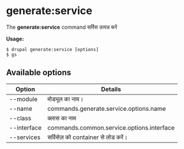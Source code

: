 # generate:service
The **generate:service** command सर्विस उत्पन्न करें

**Usage:**
```
$ drupal generate:service [options] 
$ gs  
```

## Available options
Option | Details
-------|-------------
--module | मोड्यूल का नाम।
--name | commands.generate.service.options.name
--class | क्लास का नाम
--interface | commands.common.service.options.interface
--services | सर्विसेज़ को container से लोड करें।
